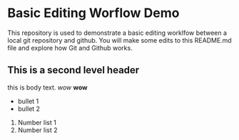 # Basic Editing Worflow Demo
This repository is used to demonstrate a basic editing worklfow between a local git repository and github.  You will make some edits to this README.md file and explore how Git and Github works.

## This is a second level header 
this is body text. *wow* **wow**
* bullet 1
* bullet 2
1. Number list 1
2. Number list 2
